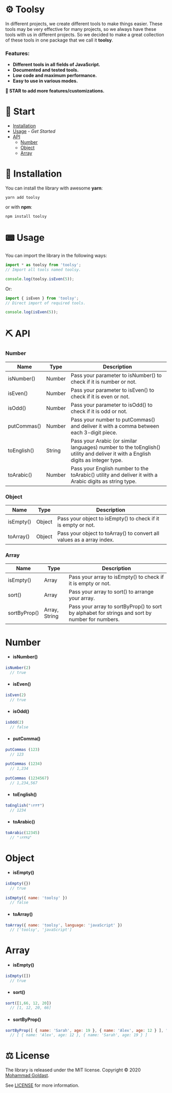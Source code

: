 # ⚙️ Toolsy
In different projects, we create different tools to make things easier. These tools may be very effective for many projects, so we always have these tools with us in different projects.
So we decided to make a great collection of these tools in one package that we call it **toolsy**.

### Features:
- **Different tools in all fields of JavaScript.**
- **Documented and tested tools.**
- **Low code and maximum performance.**
- **Easy to use in various modes.**

**🌟 STAR to add more features/customizations.**

# 🏁 Start

* [Installation](#-installation)
* [Usage](#-usage) _- Get Started_
* [API](#-api)
  - [Number](#number-1)
  - [Object](#object-1)
  - [Array](#array-1)

# 🌵 Installation

You can install the library with awesome **yarn**:

```
yarn add toolsy
```

or with **npm**:

```
npm install toolsy
```

# 📟 Usage

You can import the library in the following ways:

```javascript
import * as toolsy from 'toolsy';
// Import all tools named toolsy.

console.log(toolsy.isEven(5));
```
Or:

```javascript
import { isEven } from 'toolsy';
// Direct import of required tools.

console.log(isEven(5));
```

# ⛏️ API

### Number

|  Name | Type | Description |
| ------------ | ------------ | ------------ |
| isNumber()  | Number  |  Pass your parameter to isNumber() to check if it is number or not. |
| isEven()  | Number  |  Pass your parameter to isEven() to check if it is even or not. |
| isOdd()  | Number  |  Pass your parameter to isOdd() to check if it is odd or not. |
| putCommas()  | Number  |  Pass your number to putCommas() and deliver it with a comma between each 3-digit piece. |
| toEnglish()  | String  | Pass your Arabic (or similar languages) number to the toEnglish() utility and deliver it with a English digits as integer type. |
| toArabic()  | Number  | Pass your English number to the toArabic() utility and deliver it with a Arabic digits as string type. |


### Object

|  Name | Type | Description |
| ------------ | ------------ | ------------ |
| isEmpty()  | Object  |  Pass your object to isEmpty() to check if it is empty or not. |
| toArray()   | Object  |  Pass your object to toArray() to convert all values as a array index. |

### Array

|  Name | Type | Description |
| ------------ | ------------ | ------------ |
| isEmpty()  | Array  |  Pass your array to isEmpty() to check if it is empty or not. |
| sort()   | Array  |  Pass your array to sort() to arrange your array. |
| sortByProp()   | Array, String  |  Pass your array to sortByProp() to sort by alphabet for strings and sort by number for numbers. |



# Number

   - #### isNumber()
```javascript
isNumber(2)
  // true
```
   - #### isEven()
```javascript
isEven(2)
  // true
```
   - #### isOdd()
```javascript
isOdd(2)
  // false
```
   - #### putComma()
```javascript
putCommas (123)
  // 123
   
putCommas (1234)
  // 1,234
   
putCommas (1234567)
  // 1,234,567
```
   
   - #### toEnglish()
```javascript
toEnglish("۱۲۳۴")
  // 1234
```
   - #### toArabic()
```javascript
toArabic(12345)
  // "۱۲۳۴۵"
```

# Object 
- #### isEmpty()
```javascript
isEmpty({})
  // true
   
isEmpty({ name: 'toolsy' })
  // false
```
- #### toArray()
```javascript
toArray({ name: 'toolsy', language: 'javaScript' })
  // ['toolsy', 'javaScript']
```

# Array

   - #### isEmpty()
```javascript
isEmpty([])
  // true
```
   - #### sort()
```javascript
sort([1,66, 12, 20])
  // [1, 12, 20, 66]
```
   - #### sortByProp()
```javascript
sortByProp([ { name: 'Sarah', age: 19 }, { name: 'Alex', age: 12 } ], "age")
  // [ { name: 'Alex', age: 12 }, { name: 'Sarah', age: 19 } ]
```

# ⚖️ License

The library is released under the MIT license. Copyright © 2020 [Mohammad Goldast](https://github.com/mohammad-goldast).

See [LICENSE](https://github.com/mohammad-goldast/toolsy/blob/main/LICENSE) for more information.






